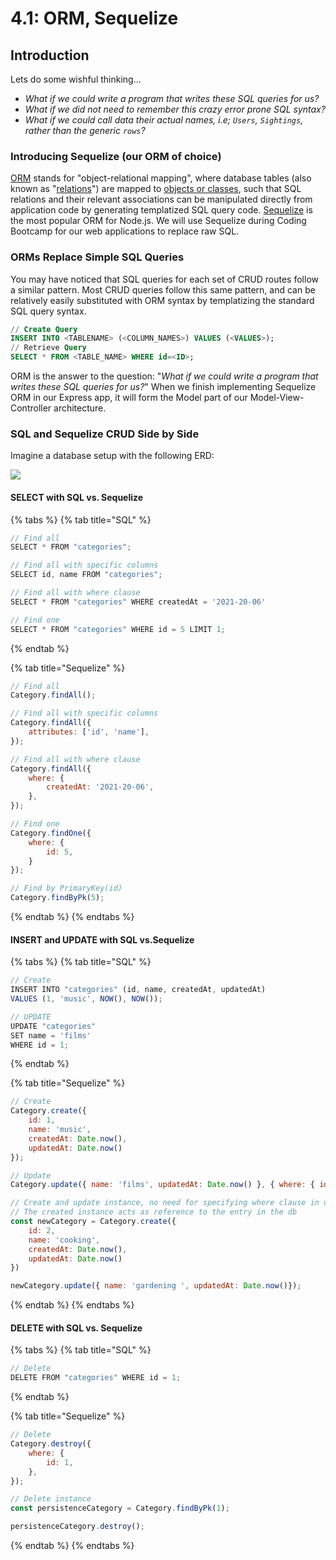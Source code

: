 # 4.1: ORM, Sequelize

## Introduction

Lets do some wishful thinking...

* _What if we could write a program that writes these SQL queries for us?_
* _What if we did not need to remember this crazy error prone SQL syntax?_
* _What if we could call data their actual names, i.e; `Users`, `Sightings`, rather than the generic `rows`?_

### Introducing Sequelize (our ORM of choice)

[ORM](https://en.wikipedia.org/wiki/Object%E2%80%93relational\_mapping) stands for "object-relational mapping", where database tables (also known as "[relations](https://en.wikipedia.org/wiki/Relation\_\(database\))") are mapped to [objects or classes](https://en.wikipedia.org/wiki/Object\_\(computer\_science\)#:\~:text=An%20object%20is%20an%20abstract,found%20in%20the%20real%20world.), such that SQL relations and their relevant associations can be manipulated directly from application code by generating templatized SQL query code. [Sequelize](https://sequelize.org) is the most popular ORM for Node.js. We will use Sequelize during Coding Bootcamp for our web applications to replace raw SQL.

### ORMs Replace Simple SQL Queries

You may have noticed that SQL queries for each set of CRUD routes follow a similar pattern. Most CRUD queries follow this same pattern, and can be relatively easily substituted with ORM syntax by templatizing the standard SQL query syntax.

```sql
// Create Query
INSERT INTO <TABLENAME> (<COLUMN_NAMES>) VALUES (<VALUES>);
// Retrieve Query
SELECT * FROM <TABLE_NAME> WHERE id=<ID>;
```

ORM is the answer to the question: "_What if we could write a program that writes these SQL queries for us?_" When we finish implementing Sequelize ORM in our Express app, it will form the Model part of our Model-View-Controller architecture.

### SQL and Sequelize CRUD Side by Side

Imagine a database setup with the following ERD:

![](../../../old\_bootcamp\_docs/.gitbook/assets/category-item-erd-wide2.png)

#### SELECT with SQL vs. Sequelize

{% tabs %}
{% tab title="SQL" %}
```javascript
// Find all
SELECT * FROM "categories";

// Find all with specific columns
SELECT id, name FROM "categories";

// Find all with where clause
SELECT * FROM "categories" WHERE createdAt = '2021-20-06'

// Find one
SELECT * FROM "categories" WHERE id = 5 LIMIT 1;
```
{% endtab %}

{% tab title="Sequelize" %}
```javascript
// Find all
Category.findAll();

// Find all with specific columns
Category.findAll({
    attributes: ['id', 'name'],
});

// Find all with where clause
Category.findAll({
    where: {
        createdAt: '2021-20-06',
    },
});

// Find one
Category.findOne({
    where: {
        id: 5,
    }
});

// Find by PrimaryKey(id)
Category.findByPk(5);
```
{% endtab %}
{% endtabs %}

#### INSERT and UPDATE with SQL vs.Sequelize

{% tabs %}
{% tab title="SQL" %}
```javascript
// Create
INSERT INTO "categories" (id, name, createdAt, updatedAt)
VALUES (1, 'music', NOW(), NOW());

// UPDATE
UPDATE "categories"
SET name = 'films'
WHERE id = 1;
```
{% endtab %}

{% tab title="Sequelize" %}
```javascript
// Create
Category.create({
    id: 1,
    name: 'music',
    createdAt: Date.now(),
    updatedAt: Date.now()
});

// Update
Category.update({ name: 'films', updatedAt: Date.now() }, { where: { id: 1 }});

// Create and update instance, no need for specifying where clause in update
// The created instance acts as reference to the entry in the db
const newCategory = Category.create({
    id: 2,
    name: 'cooking',
    createdAt: Date.now(),
    updatedAt: Date.now()
})

newCategory.update({ name: 'gardening ', updatedAt: Date.now()});
```
{% endtab %}
{% endtabs %}

#### DELETE with SQL vs. Sequelize

{% tabs %}
{% tab title="SQL" %}
```javascript
// Delete
DELETE FROM "categories" WHERE id = 1;
```
{% endtab %}

{% tab title="Sequelize" %}
```javascript
// Delete
Category.destroy({
    where: {
        id: 1,
    },
});

// Delete instance
const persistenceCategory = Category.findByPk(1);

persistenceCategory.destroy();
```
{% endtab %}
{% endtabs %}

####
